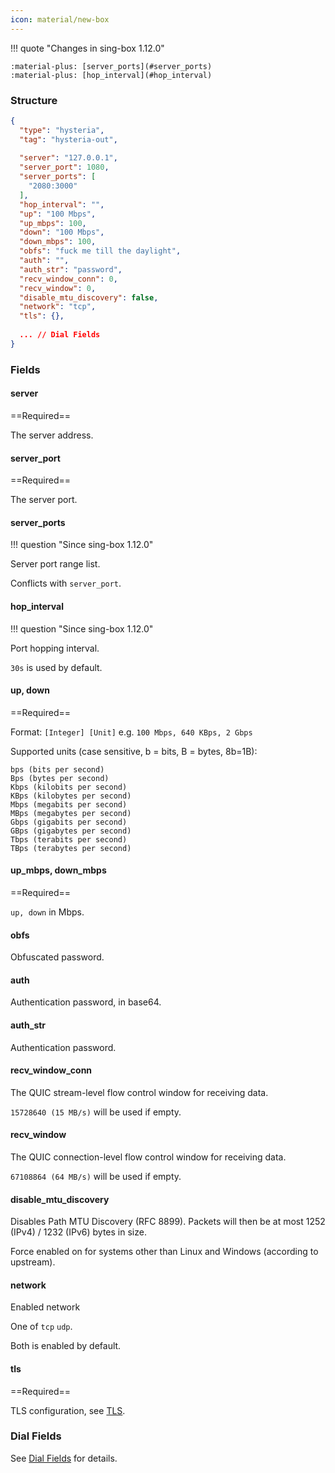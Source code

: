 ```yaml
---
icon: material/new-box
---
```


!!! quote "Changes in sing-box 1.12.0"

    :material-plus: [server_ports](#server_ports)  
    :material-plus: [hop_interval](#hop_interval)

### Structure

```json
{
  "type": "hysteria",
  "tag": "hysteria-out",
  
  "server": "127.0.0.1",
  "server_port": 1080,
  "server_ports": [
    "2080:3000"
  ],
  "hop_interval": "",
  "up": "100 Mbps",
  "up_mbps": 100,
  "down": "100 Mbps",
  "down_mbps": 100,
  "obfs": "fuck me till the daylight",
  "auth": "",
  "auth_str": "password",
  "recv_window_conn": 0,
  "recv_window": 0,
  "disable_mtu_discovery": false,
  "network": "tcp",
  "tls": {},
  
  ... // Dial Fields
}
```

### Fields

#### server

==Required==

The server address.

#### server_port

==Required==

The server port.

#### server_ports

!!! question "Since sing-box 1.12.0"

Server port range list.

Conflicts with `server_port`.

#### hop_interval

!!! question "Since sing-box 1.12.0"

Port hopping interval.

`30s` is used by default.

#### up, down

==Required==

Format: `[Integer] [Unit]` e.g. `100 Mbps, 640 KBps, 2 Gbps`

Supported units (case sensitive, b = bits, B = bytes, 8b=1B):

    bps (bits per second)
    Bps (bytes per second)
    Kbps (kilobits per second)
    KBps (kilobytes per second)
    Mbps (megabits per second)
    MBps (megabytes per second)
    Gbps (gigabits per second)
    GBps (gigabytes per second)
    Tbps (terabits per second)
    TBps (terabytes per second)

#### up_mbps, down_mbps

==Required==

`up, down` in Mbps.

#### obfs

Obfuscated password.

#### auth

Authentication password, in base64.

#### auth_str

Authentication password.

#### recv_window_conn

The QUIC stream-level flow control window for receiving data.

`15728640 (15 MB/s)` will be used if empty.

#### recv_window

The QUIC connection-level flow control window for receiving data.

`67108864 (64 MB/s)` will be used if empty.

#### disable_mtu_discovery

Disables Path MTU Discovery (RFC 8899). Packets will then be at most 1252 (IPv4) / 1232 (IPv6) bytes in size.

Force enabled on for systems other than Linux and Windows (according to upstream).

#### network

Enabled network

One of `tcp` `udp`.

Both is enabled by default.

#### tls

==Required==

TLS configuration, see [TLS](/configuration/shared/tls/#outbound).

### Dial Fields

See [Dial Fields](/configuration/shared/dial/) for details.

